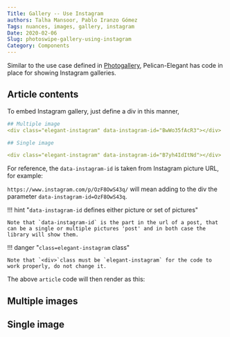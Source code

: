 ```yaml
---
Title: Gallery -- Use Instagram
authors: Talha Mansoor, Pablo Iranzo Gómez
Tags: nuances, images, gallery, instagram
Date: 2020-02-06
Slug: photoswipe-gallery-using-instagram
Category: Components
---
```


Similar to the use case defined in [Photogallery]({filename}photoswipe-raw-gallery.md), Pelican-Elegant has code in place for showing Instagram galleries.

## Article contents

To embed Instagram gallery, just define a div in this manner,

```yaml
## Multiple image
<div class="elegant-instagram" data-instagram-id="BwWo35fAcR3"></div>

## Single image

<div class="elegant-instagram" data-instagram-id="B7yh4IdItNd"></div>
```

For reference, the `data-instagram-id` is taken from Instagram picture URL, for example:

`https://www.instagram.com/p/OzF8OwS43q/` will mean adding to the div the parameter `data-instagram-id=OzF8OwS43q`.

!!! hint "`data-instagram-id` defines either picture or set of pictures"

    Note that `data-instagram-id` is the part in the url of a post, that can be a single or multiple pictures 'post' and in both case the library will show them.

!!! danger "`class=elegant-instagram` class"

    Note that `<div>`class must be `elegant-instagram` for the code to work properly, do not change it.

The above `article` code will then render as this:

## Multiple images

<div class="elegant-instagram" data-instagram-id="BwWo35fAcR3"></div>

## Single image

<div class="elegant-instagram" data-instagram-id="B7yh4IdItNd"></div>
